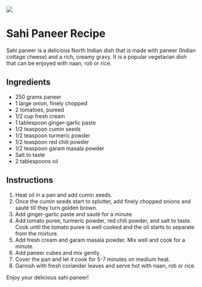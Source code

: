 <img class="banner-image sahi_paneer-img" src="https://encrypted-tbn0.gstatic.com/images?q=tbn:ANd9GcR5cnpnlXE_qEsCpG9IL_9yCAR74NJCzfJITA&usqp=CAU">

# Sahi Paneer Recipe

Sahi paneer is a delicious North Indian dish that is made with paneer (Indian cottage cheese) and a rich, creamy gravy. It is a popular vegetarian dish that can be enjoyed with naan, roti or rice.

## Ingredients

- 250 grams paneer
- 1 large onion, finely chopped
- 2 tomatoes, pureed
- 1/2 cup fresh cream
- 1 tablespoon ginger-garlic paste
- 1/2 teaspoon cumin seeds
- 1/2 teaspoon turmeric powder
- 1/2 teaspoon red chili powder
- 1/2 teaspoon garam masala powder
- Salt to taste
- 2 tablespoons oil

## Instructions

1. Heat oil in a pan and add cumin seeds.
2. Once the cumin seeds start to splutter, add finely chopped onions and sauté till they turn golden brown.
3. Add ginger-garlic paste and sauté for a minute.
4. Add tomato puree, turmeric powder, red chili powder, and salt to taste. Cook until the tomato puree is well cooked and the oil starts to separate from the mixture.
5. Add fresh cream and garam masala powder. Mix well and cook for a minute.
6. Add paneer cubes and mix gently.
7. Cover the pan and let it cook for 5-7 minutes on medium heat.
8. Garnish with fresh coriander leaves and serve hot with naan, roti or rice.

Enjoy your delicious sahi paneer!
